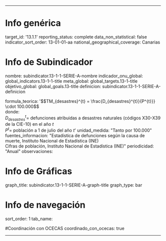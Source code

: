 ---

# Info genérica
target_id: '13.1.1'
reporting_status: complete
data_non_statistical: false
indicator_sort_order: 13-01-01-aa
national_geographical_coverage: Canarias

# Info de Subindicador
nombre: subindicator.13-1-1-SERIE-A-nombre
indicador_onu_global: global_indicators.13-1-1-title
meta_global: global_targets.13-1-title
objetivo_global: global_goals.13-title
definicion: subindicator.13-1-1-SERIE-A-definicion

formula_teorica: '$$TM_{desastres}^{t} = \frac{D_{desastres}^{t}}{P^{t}}} \cdot 100.000$$ <br>
donde: <br>
$D_{desastres}^{t} =$ defunciones atribuidas a desastres naturales (códigos X30-X39 de la CIE-10) en el año $t$ <br>
$P^{t} =$ población a 1 de julio del año $t$'
unidad_medida: "Tanto por 100.000"
fuentes_informacion: "Estadística de defunciones según la causa de muerte, Instituto Nacional de Estadística (INE)<br>
Cifras de población, Instituto Nacional de Estadística (INE)"
periodicidad: "Anual"
observaciones: 

# Info de Gráficas
graph_title: subindicator.13-1-1-SERIE-A-graph-title
graph_type: bar

# Info de navegación
sort_order: 1
tab_name:

#Coordinación con OCECAS
coordinado_con_ocecas: true

---